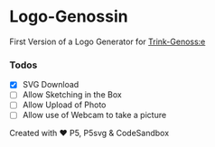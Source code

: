 # Logo-Genossin

First Version of a Logo Generator for [Trink-Genoss:e](https://trink-genosse.de/)

### Todos

- [x] SVG Download
- [ ] Allow Sketching in the Box
- [ ] Allow Upload of Photo
- [ ] Allow use of Webcam to take a picture

Created with ❤️ P5, P5svg & CodeSandbox

